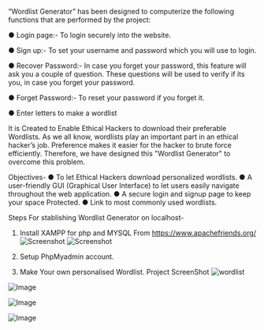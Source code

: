 “Wordlist Generator” has been designed to computerize the
following functions that are performed by the project:

● Login page:- To login securely into the website.

● Sign up:- To set your username and password which you
will use to login.

● Recover Password:- In case you forget your password,
this feature will ask you a couple of question. These
questions will be used to verify if its you, in case you
forget your password.

● Forget Password:- To reset your password if you forget
it.

● Enter letters to make a wordlist



It is Created to Enable Ethical Hackers to download their preferable Wordlists.
As we all know, wordlists play an important part in an ethical
hacker’s job. Preference makes it easier for the hacker to brute
force efficiently. Therefore, we have designed this "Wordlist Generator" to overcome this problem.



Objectives-
● To let Ethical Hackers download personalized wordlists.
● A user-friendly GUI (Graphical User Interface) to let
users easily navigate throughout the web application.
● A secure login and signup page to keep your space
Protected.
● Link to most commonly used wordlists.

Steps For stablishing Wordlist Generator on localhost-
1. Install XAMPP for php and MYSQL From https://www.apachefriends.org/
 ![Screenshot](https://github.com/Dheerajjha451/wordlist.github.io/assets/106474979/c01e3947-4943-40c7-8cb7-fbbb76c11a0a)
![Screenshot ](https://github.com/Dheerajjha451/wordlist.github.io/assets/106474979/a5d073d5-a3cf-4473-b953-99cbc9e12a1a)

3. Setup PhpMyadmin account.
4. Make Your own personalised Wordlist.
Project ScreenShot
![wordlist](https://github.com/Dheerajjha451/wordlist.github.io/assets/106474979/d8ee92e8-f229-4269-9814-b03358d1f820)

![Image](https://github.com/Dheerajjha451/wordlist.github.io/assets/106474979/535a0ccf-26c4-4ffe-81ba-1da62c18029c)

![Image](https://github.com/Dheerajjha451/wordlist.github.io/assets/106474979/47bca98a-0a87-4d01-bbf4-2f814178b449)

![Image](https://github.com/Dheerajjha451/wordlist.github.io/assets/106474979/bbb1787f-3da9-402e-8640-2e48c1e3933b)



